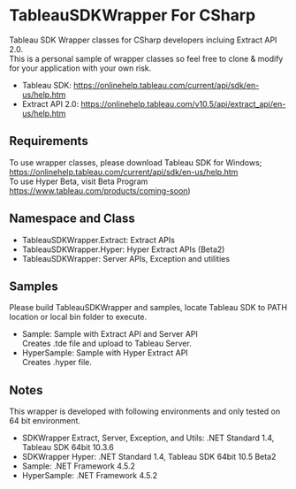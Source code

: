 # TableauSDKWrapper For CSharp
Tableau SDK Wrapper classes for CSharp developers incluing Extract API 2.0.<br>
This is a personal sample of wrapper classes so feel free to clone & modify for your application with your own risk.
- Tableau SDK: https://onlinehelp.tableau.com/current/api/sdk/en-us/help.htm
- Extract API 2.0: https://onlinehelp.tableau.com/v10.5/api/extract_api/en-us/help.htm

## Requirements
To use wrapper classes, please download Tableau SDK for Windows;<br>
https://onlinehelp.tableau.com/current/api/sdk/en-us/help.htm <br>
To use Hyper Beta, visit Beta Program https://www.tableau.com/products/coming-soon)

## Namespace and Class
- TableauSDKWrapper.Extract: Extract APIs
- TableauSDKWrapper.Hyper: Hyper Extract APIs (Beta2)
- TableauSDKWrapper: Server APIs, Exception and utilities

## Samples
Please build TableauSDKWrapper and samples, locate Tableau SDK to PATH location or local bin folder to execute.
- Sample: Sample with Extract API and Server API<br>
  Creates .tde file and upload to Tableau Server.
- HyperSample: Sample with Hyper Extract API<br>
  Creates .hyper file.<br>

## Notes
This wrapper is developed with following environments and only tested on 64 bit environment.
- SDKWrapper Extract, Server, Exception, and Utils: .NET Standard 1.4, Tableau SDK 64bit 10.3.6
- SDKWrapper Hyper: .NET Standard 1.4, Tableau SDK 64bit 10.5 Beta2
- Sample: .NET Framework 4.5.2
- HyperSample: .NET Framework 4.5.2

